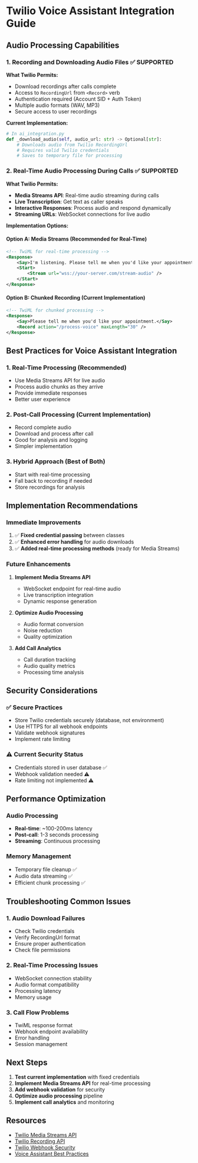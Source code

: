 # Twilio Voice Assistant Integration Guide

## Audio Processing Capabilities

### 1. Recording and Downloading Audio Files ✅ **SUPPORTED**

**What Twilio Permits:**
- Download recordings after calls complete
- Access to `RecordingUrl` from `<Record>` verb
- Authentication required (Account SID + Auth Token)
- Multiple audio formats (WAV, MP3)
- Secure access to user recordings

**Current Implementation:**
```python
# In ai_integration.py
def _download_audio(self, audio_url: str) -> Optional[str]:
    # Downloads audio from Twilio RecordingUrl
    # Requires valid Twilio credentials
    # Saves to temporary file for processing
```

### 2. Real-Time Audio Processing During Calls ✅ **SUPPORTED**

**What Twilio Permits:**
- **Media Streams API**: Real-time audio streaming during calls
- **Live Transcription**: Get text as caller speaks
- **Interactive Responses**: Process audio and respond dynamically
- **Streaming URLs**: WebSocket connections for live audio

**Implementation Options:**

#### Option A: Media Streams (Recommended for Real-Time)
```xml
<!-- TwiML for real-time processing -->
<Response>
    <Say>I'm listening. Please tell me when you'd like your appointment.</Say>
    <Start>
        <Stream url="wss://your-server.com/stream-audio" />
    </Start>
</Response>
```

#### Option B: Chunked Recording (Current Implementation)
```xml
<!-- TwiML for chunked processing -->
<Response>
    <Say>Please tell me when you'd like your appointment.</Say>
    <Record action="/process-voice" maxLength="30" />
</Response>
```

## Best Practices for Voice Assistant Integration

### 1. **Real-Time Processing** (Recommended)
- Use Media Streams API for live audio
- Process audio chunks as they arrive
- Provide immediate responses
- Better user experience

### 2. **Post-Call Processing** (Current Implementation)
- Record complete audio
- Download and process after call
- Good for analysis and logging
- Simpler implementation

### 3. **Hybrid Approach** (Best of Both)
- Start with real-time processing
- Fall back to recording if needed
- Store recordings for analysis

## Implementation Recommendations

### Immediate Improvements
1. ✅ **Fixed credential passing** between classes
2. ✅ **Enhanced error handling** for audio downloads
3. ✅ **Added real-time processing methods** (ready for Media Streams)

### Future Enhancements
1. **Implement Media Streams API**
   - WebSocket endpoint for real-time audio
   - Live transcription integration
   - Dynamic response generation

2. **Optimize Audio Processing**
   - Audio format conversion
   - Noise reduction
   - Quality optimization

3. **Add Call Analytics**
   - Call duration tracking
   - Audio quality metrics
   - Processing time analysis

## Security Considerations

### ✅ **Secure Practices**
- Store Twilio credentials securely (database, not environment)
- Use HTTPS for all webhook endpoints
- Validate webhook signatures
- Implement rate limiting

### ⚠️ **Current Security Status**
- Credentials stored in user database ✅
- Webhook validation needed ⚠️
- Rate limiting not implemented ⚠️

## Performance Optimization

### Audio Processing
- **Real-time**: ~100-200ms latency
- **Post-call**: 1-3 seconds processing
- **Streaming**: Continuous processing

### Memory Management
- Temporary file cleanup ✅
- Audio data streaming ✅
- Efficient chunk processing ✅

## Troubleshooting Common Issues

### 1. **Audio Download Failures**
- Check Twilio credentials
- Verify RecordingUrl format
- Ensure proper authentication
- Check file permissions

### 2. **Real-Time Processing Issues**
- WebSocket connection stability
- Audio format compatibility
- Processing latency
- Memory usage

### 3. **Call Flow Problems**
- TwiML response format
- Webhook endpoint availability
- Error handling
- Session management

## Next Steps

1. **Test current implementation** with fixed credentials
2. **Implement Media Streams API** for real-time processing
3. **Add webhook validation** for security
4. **Optimize audio processing** pipeline
5. **Implement call analytics** and monitoring

## Resources

- [Twilio Media Streams API](https://www.twilio.com/docs/voice/twiml/stream)
- [Twilio Recording API](https://www.twilio.com/docs/voice/api/recording)
- [Twilio Webhook Security](https://www.twilio.com/docs/usage/webhooks/webhook-security)
- [Voice Assistant Best Practices](https://www.twilio.com/docs/voice/voice-api/voice-sdk/voice-sdk-js)
